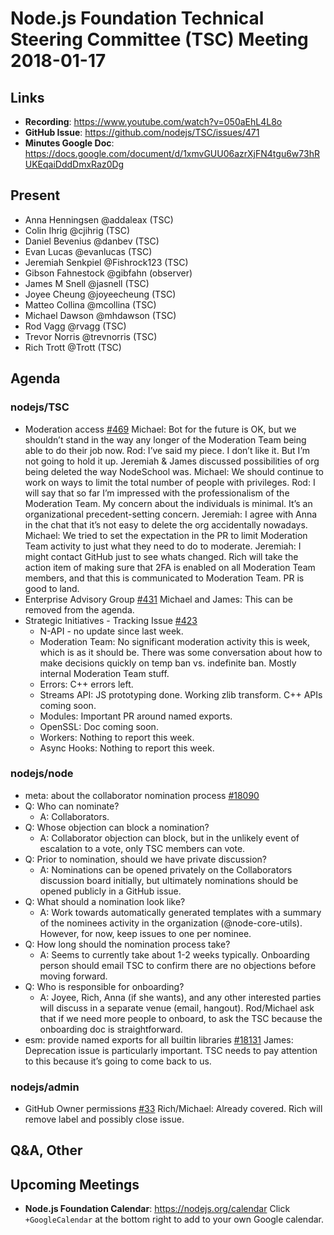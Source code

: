 # Node.js Foundation Technical Steering Committee (TSC) Meeting 2018-01-17
## Links
* **Recording**: https://www.youtube.com/watch?v=050aEhL4L8o
* **GitHub Issue**: https://github.com/nodejs/TSC/issues/471
* **Minutes Google Doc**: https://docs.google.com/document/d/1xmvGUU06azrXjFN4tgu6w73hRUKEqaiDddDmxRaz0Dg
## Present
* Anna Henningsen @addaleax (TSC)
* Colin Ihrig @cjihrig (TSC)
* Daniel Bevenius @danbev (TSC)
* Evan Lucas @evanlucas (TSC)
* Jeremiah Senkpiel @Fishrock123 (TSC)
* Gibson Fahnestock @gibfahn (observer)
* James M Snell @jasnell (TSC)
* Joyee Cheung @joyeecheung (TSC)
* Matteo Collina @mcollina (TSC)
* Michael Dawson @mhdawson (TSC)
* Rod Vagg @rvagg (TSC)
* Trevor Norris @trevnorris (TSC)
* Rich Trott @Trott (TSC)
## Agenda
### nodejs/TSC
* Moderation access [#469](https://github.com/nodejs/TSC/pull/469)
Michael: Bot for the future is OK, but we shouldn’t stand in the way any longer of the Moderation Team being able to do their job now.
Rod: I’ve said my piece. I don’t like it. But I’m not going to hold it up.
Jeremiah & James discussed possibilities of org being deleted the way NodeSchool was.
Michael: We should continue to work on ways to limit the total number of people with privileges.
Rod: I will say that so far I’m impressed with the professionalism of the Moderation Team. My concern about the individuals is minimal. It’s an organizational precedent-setting concern.
Jeremiah: I agree with Anna in the chat that it’s not easy to delete the org accidentally nowadays.
Michael: We tried to set the expectation in the PR to limit Moderation Team
activity to just what they need to do to moderate.
Jeremiah: I might contact GitHub just to see whats changed.
Rich will take the action item of making sure that 2FA is enabled on all Moderation Team members, and that this is communicated to Moderation Team. PR is good to land.
* Enterprise Advisory Group [#431](https://github.com/nodejs/TSC/issues/431)
Michael and James: This can be removed from the agenda.
* Strategic Initiatives - Tracking Issue [#423](https://github.com/nodejs/TSC/issues/423)
  * N-API - no update since last week.
  * Moderation Team: No significant moderation activity this is week, which is as it should be. There was some conversation about how to make decisions quickly on temp ban vs. indefinite ban. Mostly internal Moderation Team stuff.
  * Errors: C++ errors left.
  * Streams API: JS prototyping done. Working zlib transform. C++ APIs coming soon.
  * Modules: Important PR around named exports.
  * OpenSSL: Doc coming soon.
  * Workers: Nothing to report this week.
  * Async Hooks: Nothing to report this week.
### nodejs/node
* meta: about the collaborator nomination process [#18090](https://github.com/nodejs/node/issues/18090)
* Q: Who can nominate?
  * A: Collaborators.
* Q: Whose objection can block a nomination?
  * A: Collaborator objection can block, but in the unlikely event of escalation to a vote, only TSC members can vote.
* Q: Prior to nomination, should we have private discussion?
  * A: Nominations can be opened privately on the Collaborators discussion board initially, but ultimately nominations should be opened publicly in a GitHub issue.
* Q: What should a nomination look like?
  * A: Work towards automatically generated templates with a summary of the nominees activity in the organization (@node-core-utils). However, for now, keep issues to one per nominee.
* Q: How long should the nomination process take?
  * A: Seems to currently take about 1-2 weeks typically. Onboarding person should email TSC to confirm there are no objections before moving forward.
* Q: Who is responsible for onboarding?
  * A: Joyee, Rich, Anna (if she wants), and any other interested parties will discuss in a separate venue (email, hangout). Rod/Michael ask that if we need more people to onboard, to ask the TSC because the onboarding doc is straightforward.
* esm: provide named exports for all builtin libraries [#18131](https://github.com/nodejs/node/pull/18131)
James: Deprecation issue is particularly important. TSC needs to pay attention to this because it’s going to come back to us.
### nodejs/admin
* GitHub Owner permissions [#33](https://github.com/nodejs/admin/issues/33)
Rich/Michael: Already covered. Rich will remove label and possibly close issue.
## Q&A, Other
## Upcoming Meetings
* **Node.js Foundation Calendar**: https://nodejs.org/calendar
Click `+GoogleCalendar` at the bottom right to add to your own Google calendar.
